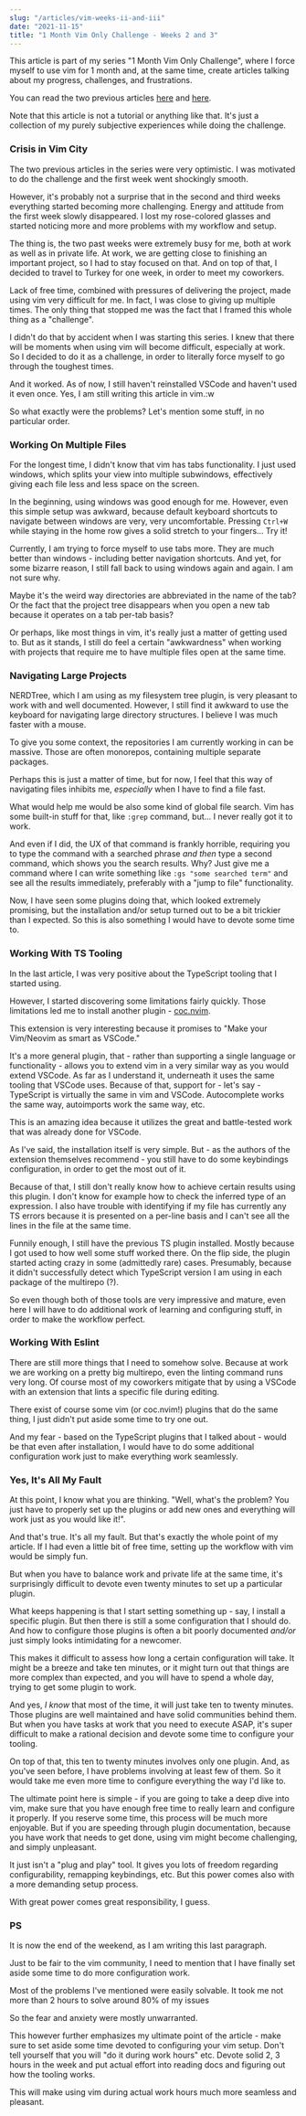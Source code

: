 ```yaml
---
slug: "/articles/vim-weeks-ii-and-iii"
date: "2021-11-15"
title: "1 Month Vim Only Challenge - Weeks 2 and 3"
---
```


This article is part of my series "1 Month Vim Only Challenge", where I force myself to use vim for 1 month and, at the same time, create articles talking about my progress, challenges, and frustrations.

You can read the two previous articles [here](https://mpodlasin.com/articles/vim-challenge-kickoff) and [here](https://mpodlasin.com/articles/vim-week-i).

Note that this article is not a tutorial or anything like that. It's just a collection of my purely subjective experiences while doing the challenge.

### Crisis in Vim City

The two previous articles in the series were very optimistic. I was motivated to do the challenge and the first week went shockingly smooth.

However, it's probably not a surprise that in the second and third weeks everything started becoming more challenging. Energy and attitude from the first week slowly disappeared. I lost my rose-colored glasses and started noticing more and more problems with my workflow and setup.

The thing is, the two past weeks were extremely busy for me, both at work as well as in private life. At work, we are getting close to finishing an important project, so I had to stay focused on that. And on top of that, I decided to travel to Turkey for one week, in order to meet my coworkers.

Lack of free time, combined with pressures of delivering the project, made using vim very difficult for me. In fact, I was close to giving up multiple times. The only thing that stopped me was the fact that I framed this whole thing as a "challenge".

I didn't do that by accident when I was starting this series. I knew that there will be moments when using vim will become difficult, especially at work. So I decided to do it as a challenge, in order to literally force myself to go through the toughest times.

And it worked. As of now, I still haven't reinstalled VSCode and haven't used it even once. Yes, I am still writing this article in vim.:w

So what exactly were the problems? Let's mention some stuff, in no particular order.

### Working On Multiple Files

For the longest time, I didn't know that vim has tabs functionality. I just used windows, which splits your view into multiple subwindows, effectively giving each file less and less space on the screen.

In the beginning, using windows was good enough for me. However, even this simple setup was awkward, because default keyboard shortcuts to navigate between windows are very, very uncomfortable. Pressing `Ctrl+W` while staying in the home row gives a solid stretch to your fingers... Try it!

Currently, I am trying to force myself to use tabs more. They are much better than windows - including better navigation shortcuts. And yet, for some bizarre reason, I still fall back to using windows again and again. I am not sure why.

Maybe it's the weird way directories are abbreviated in the name of the tab? Or the fact that the project tree disappears when you open a new tab because it operates on a tab per-tab basis?

Or perhaps, like most things in vim, it's really just a matter of getting used to. But as it stands, I still do feel a certain "awkwardness" when working with projects that require me to have multiple files open at the same time.

### Navigating Large Projects

NERDTree, which I am using as my filesystem tree plugin, is very pleasant to work with and well documented. However, I still find it awkward to use the keyboard for navigating large directory structures. I believe I was much faster with a mouse.

To give you some context, the repositories I am currently working in can be massive. Those are often monorepos, containing multiple separate packages.

Perhaps this is just a matter of time, but for now, I feel that this way of navigating files inhibits me, *especially* when I have to find a file fast.

What would help me would be also some kind of global file search. Vim has some built-in stuff for that, like `:grep` command, but... I never really got it to work. 

And even if I did, the UX of that command is frankly horrible, requiring you to type the command with a searched phrase *and then* type a second command, which shows you the search results. Why? Just give me a command where I can write something like `:gs "some searched term"` and see all the results immediately, preferably with a "jump to file" functionality.

Now, I have seen some plugins doing that, which looked extremely promising, but the installation and/or setup turned out to be a bit trickier than I expected. So this is also something I would have to devote some time to.

### Working With TS Tooling

In the last article, I was very positive about the TypeScript tooling that I started using.

However, I started discovering some limitations fairly quickly. Those limitations led me to install another plugin - [coc.nvim](https://github.com/neoclide/coc.nvim).

This extension is very interesting because it promises to "Make your Vim/Neovim as smart as VSCode."

It's a more general plugin, that - rather than supporting a single language or functionality - allows you to extend vim in a very similar way as you would extend VSCode. As far as I understand it, underneath it uses the same tooling that VSCode uses. Because of that, support for - let's say - TypeScript is virtually the same in vim and VSCode. Autocomplete works the same way, autoimports work the same way, etc.

This is an amazing idea because it utilizes the great and battle-tested work that was already done for VSCode.

As I've said, the installation itself is very simple. But - as the authors of the extension themselves recommend - you still have to do some keybindings configuration, in order to get the most out of it.

Because of that, I still don't really know how to achieve certain results using this plugin. I don't know for example how to check the inferred type of an expression. I also have trouble with identifying if my file has currently any TS errors because it is presented on a per-line basis and I can't see all the lines in the file at the same time.

Funnily enough, I still have the previous TS plugin installed. Mostly because I got used to how well some stuff worked there. On the flip side, the plugin started acting crazy in some (admittedly rare) cases. Presumably, because it didn't successfully detect which TypeScript version I am using in each package of the multirepo (?).

So even though both of those tools are very impressive and mature, even here I will have to do additional work of learning and configuring stuff, in order to make the workflow perfect.

### Working With Eslint

There are still more things that I need to somehow solve. Because at work we are working on a pretty big multirepo, even the linting command runs very long. Of course most of my coworkers mitigate that by using a VSCode with an extension that lints a specific file during editing.

There exist of course some vim (or coc.nvim!) plugins that do the same thing, I just didn't put aside some time to try one out. 

And my fear - based on the TypeScript plugins that I talked about - would be that even after installation, I would have to do some additional configuration work just to make everything work seamlessly.

### Yes, It's All My Fault

At this point, I know what you are thinking. "Well, what's the problem? You just have to properly set up the plugins or add new ones and everything will work just as you would like it!".

And that's true. It's all my fault. But that's exactly the whole point of my article. If I had even a little bit of free time, setting up the workflow with vim would be simply fun.

But when you have to balance work and private life at the same time, it's surprisingly difficult to devote even twenty minutes to set up a particular plugin.

What keeps happening is that I start setting something up - say, I install a specific plugin. But then there is still a some configuration that I should do. And how to configure those plugins is often a bit poorly documented *and/or* just simply looks intimidating for a newcomer.

This makes it difficult to assess how long a certain configuration will take. It might be a breeze and take ten minutes, or it might turn out that things are more complex than expected, and you will have to spend a whole day, trying to get some plugin to work.

And yes, *I know* that most of the time, it will just take ten to twenty minutes. Those plugins are well maintained and have solid communities behind them. But when you have tasks at work that you need to execute ASAP, it's super difficult to make a rational decision and devote some time to configure your tooling.

On top of that, this ten to twenty minutes involves only one plugin. And, as you've seen before, I have problems involving at least few of them. So it would take me even more time to configure everything the way I'd like to.

The ultimate point here is simple - if you are going to take a deep dive into vim, make sure that you have enough free time to really learn and configure it properly. If you reserve some time, this process will be much more enjoyable. But if you are speeding through plugin documentation, because you have work that needs to get done, using vim might become challenging, and simply unpleasant.

It just isn't a "plug and play" tool. It gives you lots of freedom regarding configurability, remapping keybindings, etc. But this power comes also with a more demanding setup process.

With great power comes great responsibility, I guess.

### PS

It is now the end of the weekend, as I am writing this last paragraph.

Just to be fair to the vim community, I need to mention that I have finally set aside some time to do more configuration work. 

Most of the problems I've mentioned were easily solvable. It took me not more than 2 hours to solve around 80% of my issues

So the fear and anxiety were mostly unwarranted.

This however further emphasizes my ultimate point of the article - make sure to set aside some time devoted to configuring your vim setup. Don't tell yourself that you will "do it during work hours" etc. Devote solid 2, 3 hours in the week and put actual effort into reading docs and figuring out how the tooling works.

This will make using vim during actual work hours much more seamless and pleasant.

